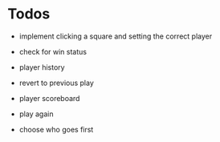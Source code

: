 # Todos

-   implement clicking a square and setting the correct player

-   check for win status

-   player history

-   revert to previous play

-   player scoreboard

-   play again

-   choose who goes first
